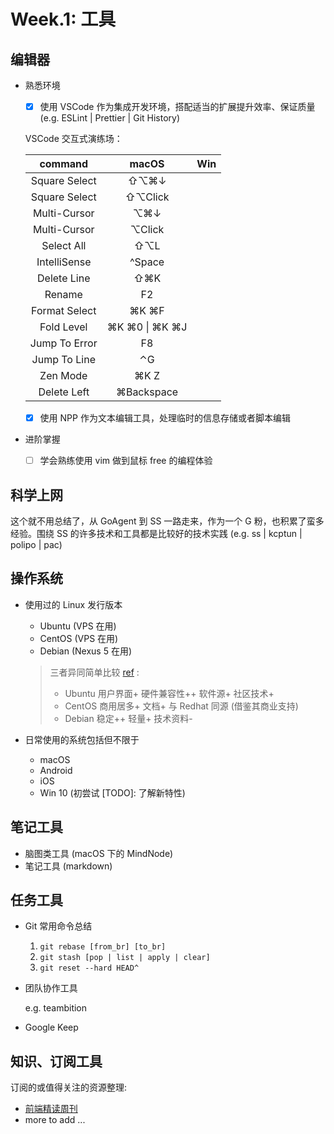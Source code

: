 # Week.1: 工具

## 编辑器

- 熟悉环境

  - [x] 使用 VSCode 作为集成开发环境，搭配适当的扩展提升效率、保证质量 (e.g. ESLint | Prettier | Git History)

  VSCode 交互式演练场：

  |    command    |     macOS      | Win |
  | :-----------: | :------------: | :-: |
  | Square Select |      ⇧⌥⌘↓      |     |
  | Square Select |    ⇧⌥Click     |     |
  | Multi-Cursor  |      ⌥⌘↓       |     |
  | Multi-Cursor  |     ⌥Click     |     |
  |  Select All   |      ⇧⌥L       |     |
  | IntelliSense  |     ^Space     |     |
  |  Delete Line  |      ⇧⌘K       |     |
  |    Rename     |       F2       |     |
  | Format Select |     ⌘K ⌘F      |     |
  |  Fold Level   | ⌘K ⌘0 \| ⌘K ⌘J |     |
  | Jump To Error |       F8       |     |
  | Jump To Line  |       ⌃G       |     |
  |   Zen Mode    |      ⌘K Z      |     |
  |  Delete Left  |   ⌘Backspace   |     |

  - [x] 使用 NPP 作为文本编辑工具，处理临时的信息存储或者脚本编辑

- 进阶掌握
  - [ ] 学会熟练使用 vim 做到鼠标 free 的编程体验

## 科学上网

这个就不用总结了，从 GoAgent 到 SS 一路走来，作为一个 G 粉，也积累了蛮多经验。围绕 SS 的许多技术和工具都是比较好的技术实践 (e.g. ss | kcptun | polipo | pac)

## 操作系统

- 使用过的 Linux 发行版本

  - Ubuntu (VPS 在用)
  - CentOS (VPS 在用)
  - Debian (Nexus 5 在用)

  > 三者异同简单比较 [ref](https://blog.csdn.net/educast/article/details/38315433) :
  >
  > - Ubuntu 用户界面+ 硬件兼容性++ 软件源+ 社区技术+
  > - CentOS 商用居多+ 文档+ 与 Redhat 同源 (借鉴其商业支持)
  > - Debian 稳定++ 轻量+ 技术资料-

- 日常使用的系统包括但不限于
  - macOS
  - Android
  - iOS
  - Win 10 (初尝试 [TODO]: 了解新特性)

## 笔记工具

- 脑图类工具 (macOS 下的 MindNode)
- 笔记工具 (markdown)

## 任务工具

- Git 常用命令总结

  1.  `git rebase [from_br] [to_br]`
  1.  `git stash [pop | list | apply | clear]`
  1.  `git reset --hard HEAD^`

- 团队协作工具

  e.g. teambition

- Google Keep

## 知识、订阅工具

订阅的或值得关注的资源整理:

- [前端精读周刊](https://github.com/dt-fe/weekly)
- more to add ...
